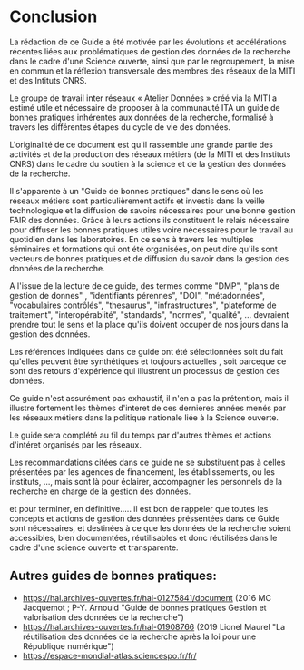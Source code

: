 # Conclusion

La rédaction de ce Guide a été motivée par les évolutions et accélérations récentes liées aux problématiques  de gestion des données de la recherche dans le cadre d'une Science ouverte, ainsi que par le regroupement, la mise en commun et la réflexion transversale des membres des réseaux de la MITI et des Intituts CNRS.

Le groupe de travail inter réseaux « Atelier Données » créé via la MITI a estimé utile et nécessaire de proposer à la communauté ITA un guide de bonnes pratiques inhérentes aux données de la recherche, formalisé à travers les différentes étapes du cycle de vie des données.

L'originalité de ce document est qu'il rassemble une grande partie des activités et de la production des réseaux métiers (de la MITI et des Instituts CNRS) dans le cadre du soutien à la science et de la gestion des données de la recherche.

Il s'apparente à un  "Guide de bonnes pratiques" dans le sens où les réseaux métiers sont particulièrement actifs et investis dans la veille technologique et la diffusion de savoirs nécessaires pour une bonne gestion FAIR des données. Grâce à leurs actions ils constituent le relais nécessaire pour diffuser les bonnes pratiques utiles voire nécessaires pour le travail au quotidien dans les laboratoires. En ce sens à travers les multiples séminaires et formations qui ont été organisées, on peut dire qu'ils sont vecteurs de bonnes pratiques et de diffusion du savoir dans la gestion des données de la recherche.
 
A l'issue de la lecture de ce guide, des termes comme "DMP", "plans de gestion de donnes" , "identifiants pérennes", "DOI", "métadonnées", "vocabulaires contrôlés", "thesaurus", "infrastructures", "plateforme de traitement", "interopérablité", "standards", "normes", "qualité", ... devraient prendre tout le sens et la place qu'ils doivent occuper de nos jours dans la gestion des données.

Les références indiquées dans ce guide ont été sélectionnées soit du fait qu'elles peuvent être synthétiques et toujours actuelles , soit parceque ce sont des retours d'expérience qui illustrent un processus de gestion des données.

Ce guide n'est assurément pas exhaustif, il n'en a pas la prétention, mais il illustre fortement les thèmes d'interet de ces dernieres années menés par les réseaux métiers dans la politique nationale liée à la Science ouverte.

Le guide sera complété au fil du temps par d'autres thèmes et actions d'intéret organisés par les réseaux.

Les recommandations citées dans ce guide ne se substituent pas à celles présentées par les agences de financement, les établissements, ou les instituts, ..., mais sont là pour éclairer, accompagner les personnels de la recherche en charge de la gestion des données.

et pour terminer, en définitive..... il est bon de rappeler que toutes les concepts et actions de gestion des données préssentées dans ce Guide sont nécessaires, et destinées à ce que les données de la recherche soient accessibles, bien documentées, réutilisables et donc réutilisées dans le cadre d'une science ouverte et transparente.  




##  Autres guides de bonnes pratiques:
            
* <https://hal.archives-ouvertes.fr/hal-01275841/document> (2016 MC Jacquemot ; P-Y. Arnould "Guide de bonnes pratiques Gestion et valorisation des données de la recherche")        
* <https://hal.archives-ouvertes.fr/hal-01908766> (2019 Lionel Maurel "La réutilisation des données de la recherche après la loi pour une République numérique")       
* <https://espace-mondial-atlas.sciencespo.fr/fr/>


